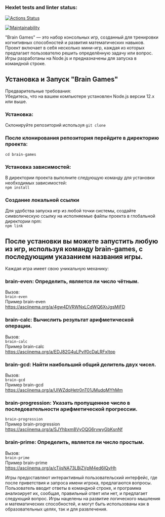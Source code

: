 ### Hexlet tests and linter status:
[![Actions Status](https://github.com/akirayamaa/frontend-project-44/actions/workflows/hexlet-check.yml/badge.svg)](https://github.com/akirayamaa/frontend-project-44/actions)

[![Maintainability](https://api.codeclimate.com/v1/badges/0c2aa2446451b897f2d8/maintainability)](https://codeclimate.com/github/akirayamaa/frontend-project-44/maintainability)

"Brain Games" — это набор консольных игр, созданный для тренировки когнитивных способностей и развития математических навыков. Проект включает в себя несколько мини-игр, каждая из которых предлагает пользователю решить определённую задачу или вопрос. Игры разработаны на Node.js и предназначены для запуска в командной строке.

## Установка и Запуск "Brain Games"  
Предварительные требования:  
Убедитесь, что на вашем компьютере установлен Node.js версии 12.x или выше.  

### Установка:  
Склонируйте репозиторий используя
```git clone```

### После клонирования репозитория перейдите в директорию проекта:  
```cd brain-games```

### Установка зависимостей:  
В директории проекта выполните следующую команду для установки необходимых зависимостей:  
```npm install```

### Создание локальной ссылки  
Для удобства запуска игр из любой точки системы, создайте символическую ссылку на исполняемые файлы проекта в глобальной директории npm:  
```npm link```

## После установки вы можете запустить любую из игр, используя команду brain-games, с последующим указанием названия игры.  

Каждая игра имеет свою уникальную механику:  

### brain-even: Определить, является ли число чётным.  
Вызов:  
```brain-even```  
Пример brain-even  
https://asciinema.org/a/4gw4DVRWNxLCdWQ6XrJgsMiFD  

### brain-calc: Вычислить результат арифметической операции.  
Вызов:  
```brain-calc```  
Пример brain-calc  
https://asciinema.org/a/EDJ82G4uLPvIf0cDaLRFxItqp  

### brain-gcd: Найти наибольший общий делитель двух чисел.  
Вызов:  
```brain-gcd```  
Пример brain-gcd  
https://asciinema.org/a/UlWZdqHetr0nT01JMudqMYhMm  

### brain-progression: Указать пропущенное число в последовательности арифметической прогрессии.  
```brain-progression```  
Пример brain-progression  
https://asciinema.org/a/SJYhbxm8VyOQG6rvwyGbKsnNf  

### brain-prime: Определить, является ли число простым.  
Вызов:  
```brain-prime```  
Пример brain-prime  
https://asciinema.org/a/cTijsNA73LBjZVpM4ed6lQyHh  

Игры предоставляют интерактивный пользовательский интерфейс, где после приветствия и запроса имени игрока, предлагаются вопросы. Пользователь вводит ответы в командной строке, и программа анализирует их, сообщая, правильный ответ или нет, и предлагает следующий вопрос. Игры нацелены на развитие логического мышления и математических способностей, и могут быть использованы как в образовательных целях, так и для развлечения.

